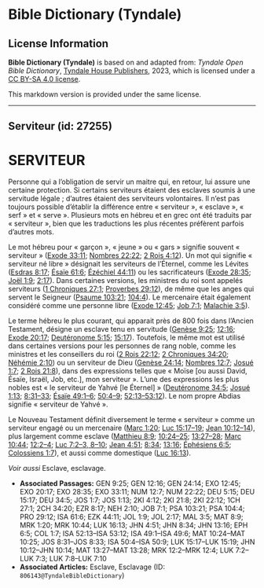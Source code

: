 # Bible Dictionary (Tyndale)

## License Information

**Bible Dictionary (Tyndale)** is based on and adapted from: _Tyndale Open Bible Dictionary_, [Tyndale House Publishers](https://tyndaleopenresources.com/), 2023, which is licensed under a [CC BY-SA 4.0 license](https://creativecommons.org/licenses/by-sa/4.0/legalcode.en).

This markdown version is provided under the same license.



--------------------------------

## Serviteur (id: 27255)

SERVITEUR
=========

Personne qui a l’obligation de servir un maitre qui, en retour, lui assure une certaine protection. Si certains serviteurs étaient des esclaves soumis à une servitude légale ; d’autres étaient des serviteurs volontaires. Il n’est pas toujours possible d’établir la différence entre « serviteur », « esclave », « serf » et « serve ». Plusieurs mots en hébreu et en grec ont été traduits par « serviteur », bien que les traductions les plus récentes préfèrent parfois d’autres mots.

Le mot hébreu pour « garçon », « jeune » ou « gars » signifie souvent « serviteur » ([Exode 33:11](https://ref.ly/Exod33:11); [Nombres 22:22](https://ref.ly/Num22:22); [2 Rois 4:12](https://ref.ly/2Kgs4:12)). Un mot qui signifie « serviteur né libre » désignait les serviteurs de l’Éternel, comme les Lévites ([Esdras 8:17](https://ref.ly/Ezra8:17); [Ésaïe 61:6](https://ref.ly/Isa61:6); [Ézéchiel 44:11](https://ref.ly/Ezek44:11)) ou les sacrificateurs ([Exode 28:35](https://ref.ly/Exod28:35); [Joël 1:9](https://ref.ly/Joel1:9); [2:17](https://ref.ly/Joel2:17)). Dans certaines versions, les ministres du roi sont appelés serviteurs ([1 Chroniques 27:1](https://ref.ly/1Chr27:1); [Proverbes 29:12](https://ref.ly/Prov29:12)), de même que les anges qui servent le Seigneur ([Psaume 103:21](https://ref.ly/Ps103:21); [104:4](https://ref.ly/Ps104:4)). Le mercenaire était également considéré comme une personne libre ([Exode 12:45](https://ref.ly/Exod12:45); [Job 7:1](https://ref.ly/Job7:1); [Malachie 3:5](https://ref.ly/Mal3:5)).

Le terme hébreu le plus courant, qui apparait près de 800 fois dans l’Ancien Testament, désigne un esclave tenu en servitude ([Genèse 9:25](https://ref.ly/Gen9:25); [12:16](https://ref.ly/Gen12:16); [Exode 20:17](https://ref.ly/Exod20:17); [Deutéronome 5:15](https://ref.ly/Deut5:15); [15:17](https://ref.ly/Deut15:17)). Toutefois, le même mot est utilisé dans certaines versions pour les personnes de rang noble, comme les ministres et les conseillers du roi ([2 Rois 22:12](https://ref.ly/2Kgs22:12); [2 Chroniques 34:20](https://ref.ly/2Chr34:20); [Néhémie 2:10](https://ref.ly/Neh2:10)) ou un serviteur de Dieu ([Genèse 24:14](https://ref.ly/Gen24:14); [Nombres 12:7](https://ref.ly/Num12:7); [Josué 1:7](https://ref.ly/Josh1:7); [2 Rois 21:8](https://ref.ly/2Kgs21:8)), dans des expressions telles que « Moïse \[ou aussi David, Ésaïe, Israël, Job, etc.], mon serviteur ». L’une des expressions les plus nobles est « le serviteur de Yahvé \[le Éternel] » ([Deutéronome 34:5](https://ref.ly/Deut34:5); [Josué 1:13](https://ref.ly/Josh1:13); [8:31–33](https://ref.ly/Josh8:31-Josh8:33); [Ésaïe 49:1–6](https://ref.ly/Isa49:1-Isa49:6); [50:4–9](https://ref.ly/Isa50:4-Isa50:9); [52:13–53:12](https://ref.ly/Isa52:13-Isa53:12)). Le nom propre Abdias signifie « serviteur de Yahvé ».

Le Nouveau Testament définit diversement le terme « serviteur » comme un serviteur engagé ou un mercenaire ([Marc 1:20](https://ref.ly/Mark1:20); [Luc 15:17–19](https://ref.ly/Luke15:17-Luke15:19); [Jean 10:12–14](https://ref.ly/John10:12-John10:14)), plus largement comme esclave ([Matthieu 8:9](https://ref.ly/Matt8:9); [10:24–25](https://ref.ly/Matt10:24-Matt10:25); [13:27–28](https://ref.ly/Matt13:27-Matt13:28); [Marc 10:44](https://ref.ly/Mark10:44); [12:2–4](https://ref.ly/Mark12:2-Mark12:4); [Luc 7:2–3, 8–10](https://ref.ly/Luke7:2-Luke7:3,Luke7:8-Luke7:10); [Jean 4:51](https://ref.ly/John4:51); [8:34](https://ref.ly/John8:34); [13:16](https://ref.ly/John13:16); [Éphésiens 6:5](https://ref.ly/Eph6:5); [Colossiens 1:7](https://ref.ly/Col1:7)), et aussi comme domestique ([Luc 16:13](https://ref.ly/Luke16:13)).

*Voir aussi* Esclave, esclavage.

* **Associated Passages:** GEN 9:25; GEN 12:16; GEN 24:14; EXO 12:45; EXO 20:17; EXO 28:35; EXO 33:11; NUM 12:7; NUM 22:22; DEU 5:15; DEU 15:17; DEU 34:5; JOS 1:7; JOS 1:13; 2KI 4:12; 2KI 21:8; 2KI 22:12; 1CH 27:1; 2CH 34:20; EZR 8:17; NEH 2:10; JOB 7:1; PSA 103:21; PSA 104:4; PRO 29:12; ISA 61:6; EZK 44:11; JOL 1:9; JOL 2:17; MAL 3:5; MAT 8:9; MRK 1:20; MRK 10:44; LUK 16:13; JHN 4:51; JHN 8:34; JHN 13:16; EPH 6:5; COL 1:7; ISA 52:13–ISA 53:12; ISA 49:1–ISA 49:6; MAT 10:24–MAT 10:25; JOS 8:31–JOS 8:33; ISA 50:4–ISA 50:9; LUK 15:17–LUK 15:19; JHN 10:12–JHN 10:14; MAT 13:27–MAT 13:28; MRK 12:2–MRK 12:4; LUK 7:2–LUK 7:3; LUK 7:8–LUK 7:10
* **Associated Articles:** Esclave, Esclavage (ID: `806143@TyndaleBibleDictionary`)

